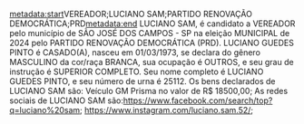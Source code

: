 <metadata:start>VEREADOR;LUCIANO SAM;PARTIDO RENOVAÇÃO DEMOCRÁTICA;PRD<metadata:end>
LUCIANO SAM, é candidato a VEREADOR pelo município de SÃO JOSÉ DOS CAMPOS - SP na eleição MUNICIPAL de 2024 pelo PARTIDO RENOVAÇÃO DEMOCRÁTICA (PRD). LUCIANO GUEDES PINTO é CASADO(A), nasceu em 01/03/1973, se declara do gênero MASCULINO da cor/raça BRANCA, sua ocupação é OUTROS, e seu grau de instrução é SUPERIOR COMPLETO. Seu nome completo é LUCIANO GUEDES PINTO, e seu número de urna é 25112.
Os bens declarados de LUCIANO SAM são: Veículo GM  Prisma no valor de R$ 18500,00; 
As redes sociais de LUCIANO SAM são:https://www.facebook.com/search/top?q=luciano%20sam; https://www.instagram.com/luciano.sam.52/;